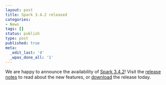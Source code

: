 ```yaml
---
layout: post
title: Spark 3.4.2 released
categories:
- News
tags: []
status: publish
type: post
published: true
meta:
  _edit_last: '4'
  _wpas_done_all: '1'
---
```

We are happy to announce the availability of <a href="{{site.baseurl}}/releases/spark-release-3-4-2.html" title="Spark Release 3.4.2">Spark 3.4.2</a>! Visit the <a href="{{site.baseurl}}/releases/spark-release-3-4-2.html" title="Spark Release 3.4.2">release notes</a> to read about the new features, or <a href="{{site.baseurl}}/downloads.html">download</a> the release today.
